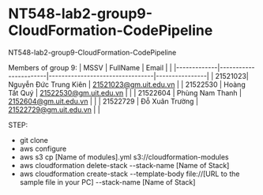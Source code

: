 # NT548-lab2-group9-CloudFormation-CodePipeline
NT548-lab2-group9-CloudFormation-CodePipeline

Members of group 9:
| MSSV | FullName | Email | |
|-------------|-----------------------|---------------------------------|----------------|
| 21521023| Nguyễn Đức Trung Kiên | 21521023@gm.uit.edu.vn |
| 21522530 | Hoàng Tất Quý | 21522530@gm.uit.edu.vn | |
| 21522604 | Phùng Nam Thanh | 2152604@gm.uit.edu.vn | |
| 21522729 | Đỗ Xuân Trường | 21522729@gm.uit.edu.vn | |

STEP:
- git clone
- aws configure
- aws s3 cp [Name of modules].yml s3://cloudformation-modules
- aws cloudformation delete-stack --stack-name [Name of Stack]
- aws cloudformation create-stack --template-body file://[URL to the sample file in your PC] --stack-name [Name of Stack]